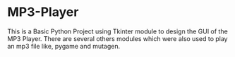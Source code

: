 # MP3-Player
This is a Basic Python Project using Tkinter module to design the GUI of the MP3 Player. There are several others modules which were also used to play an mp3 file like, pygame and mutagen.
